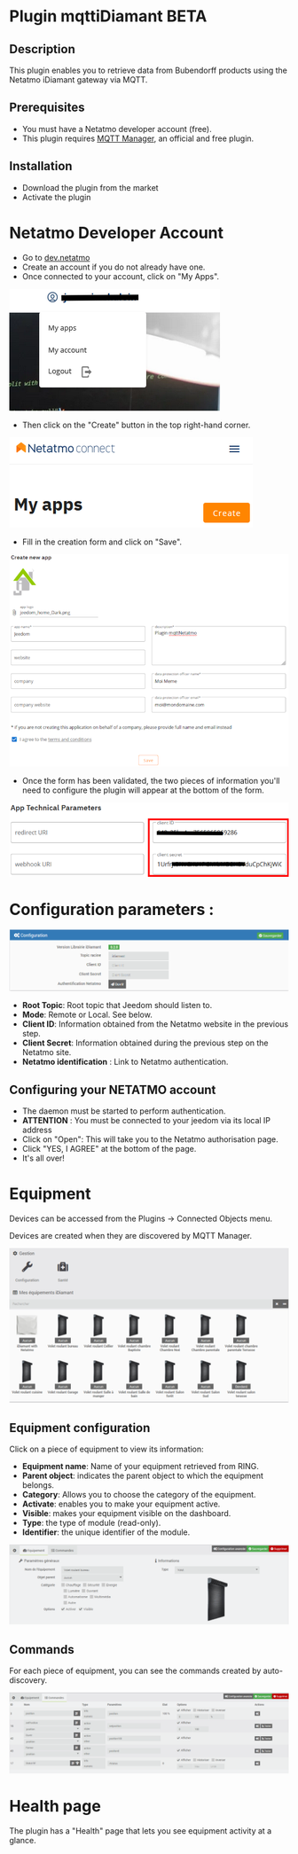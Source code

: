 # Plugin mqttiDiamant BETA

## Description

This plugin enables you to retrieve data from Bubendorff products using the Netatmo iDiamant gateway via MQTT.

## Prerequisites

- You must have a Netatmo developer account (free).
- This plugin requires [MQTT Manager](https://market.jeedom.com/index.php?v=d&p=market_display&id=4213), an official and free plugin.

## Installation

- Download the plugin from the market
- Activate the plugin

# Netatmo Developer Account

- Go to [dev.netatmo](https://dev.netatmo.com/)
- Create an account if you do not already have one.
- Once connected to your account, click on "My Apps".

![MyApps](../images/myapps.png)

- Then click on the "Create" button in the top right-hand corner.

![CreateButton](../images/create.png)

- Fill in the creation form and click on "Save".

![Createform](../images/createform.png)

- Once the form has been validated, the two pieces of information you'll need to configure the plugin will appear at the bottom of the form.

![ClientInfo](../images/clientinfo.png)

# Configuration parameters :

![Configuration](../images/configuration.png)

- **Root Topic**: Root topic that Jeedom should listen to.
- **Mode**: Remote or Local. See below.
- **Client ID**: Information obtained from the Netatmo website in the previous step.
- **Client Secret**: Information obtained during the previous step on the Netatmo site.
- **Netatmo identification** : Link to Netatmo authentication.

## Configuring your NETATMO account

- The daemon must be started to perform authentication.
- **ATTENTION** : You must be connected to your jeedom via its local IP address
- Click on "Open": This will take you to the Netatmo authorisation page.
- Click "YES, I AGREE" at the bottom of the page.
- It's all over!

# Equipment

Devices can be accessed from the Plugins → Connected Objects menu.

Devices are created when they are discovered by MQTT Manager.

![Equipment](../images/mesequipements.png)

## Equipment configuration

Click on a piece of equipment to view its information:

- **Equipment name**: Name of your equipment retrieved from RING.
- **Parent object**: indicates the parent object to which the equipment belongs.
- **Category**: Allows you to choose the category of the equipment.
- **Activate**: enables you to make your equipment active.
- **Visible**: makes your equipment visible on the dashboard.
- **Type**: the type of module (read-only).
- **Identifier**: the unique identifier of the module.

![InfoEquipment](../images/infoequipement.png)

## Commands

For each piece of equipment, you can see the commands created by auto-discovery.

![CommandsEquipment](../images/commandesequipement.png)

# Health page

The plugin has a "Health" page that lets you see equipment activity at a glance.
